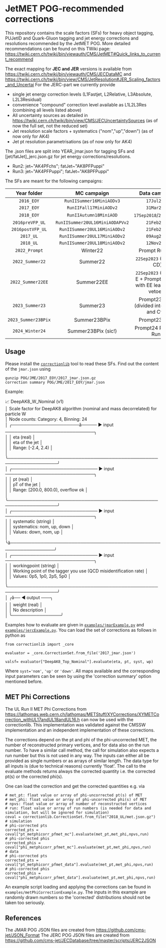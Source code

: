 # JetMET POG-recommended corrections

This repository contains the scale factors (SFs) for heavy object tagging, PUJetID and Quark-Gluon tagging and jet energy corrections and resolutions recommended by the JetMET POG.
More detailed recommendations can be found on this TWiki page: https://twiki.cern.ch/twiki/bin/viewauth/CMS/JetMET#Quick_links_to_current_recommend

The exact mapping for **JEC and JER** versions is available from https://twiki.cern.ch/twiki/bin/viewauth/CMS/JECDataMC and https://twiki.cern.ch/twiki/bin/view/CMS/JetResolution#JER_Scaling_factors_and_Uncertai
For the JERC-part we currently provide
- single jet energy correction levels (L1Fastjet, L2Relative, L3Absolute, L2L3Residual)
- convenience "compound" correction level available as L1L2L3Res (combining all levels listed above)
- All uncertainty sources as detailed in https://twiki.cern.ch/twiki/bin/view/CMS/JECUncertaintySources (as of now the full set, not the reduced set)
- Jet resolution scale factors + systematics ("nom","up","down") (as of now only for AK4)
- Jet pt resolution parametrisations (as of now only for AK4)

The .json files are split into YEAR_jmar.json for tagging SFs and \[jet/fatJet\]_jerc.json.gz for jet energy corrections/resolutions.
- Run2: jet\~"AK4PFchs"; fatJet\~"AK8PFPuppi"
- Run3: jet\~"AK4PFPuppi"; fatJet\~"AK8PFPuppi"

The SFs are meant for the following campaigns:

| Year folder   | MC campaign              | Data campaign           |
|:------------:|:------------------------:| :----------------------:|
| `2016_EOY` | `RunIISummer16MiniAODv3` | `17Jul2018`             |
| `2017_EOY` | `RunIIFall17MiniAODv2`   | `31Mar2018`             |
| `2018_EOY` | `RunIIAutumn18MiniAOD`   | `17Sep2018`/`22Jan2019` |
| `2016preVFP_UL`| `RunIISummer20UL16MiniAODAPVv2` |`21Feb2020`|
| `2016postVFP_UL`| `RunIISummer20UL16MiniAODv2` |`21Feb2020`|
| `2017_UL`| `RunIISummer20UL17MiniAODv2` |`09Aug2019`|
| `2018_UL`| `RunIISummer20UL18MiniAODv2` |`12Nov2019`|
| `2022_Prompt` | Winter22 | Prompt RunCDE |
| `2022_Summer22` | Summer22 | `22Sep2023` (ReReco CD) |
| `2022_Summer22EE` | Summer22EE | `22Sep2023` (ReReco E + Prompt RunFG, with EE leak region vetoed) |
| `2023_Summer23` | Summer23 | Prompt23 RunC (divided into Cv123 and Cv4) |
| `2023_Summer23BPix` | Summer23BPix | Prompt23 RunD |
| `2024_Winter24` | Summer23BPix (sic!) | Prompt24 RunBCD, RunE |


## Usage

Please install the [`correctionlib`](https://github.com/cms-nanoAOD/correctionlib) tool to read these SFs.
Find out the content of the `jmar.json` using
```
gunzip POG/JME/2017_EOY/2017_jmar.json.gz
correction summary POG/JME/2017_EOY/jmar.json
```
Example:

📈 DeepAK8_W_Nominal (v1)                                                                       
│   Scale factor for DeepAK8 algorithm (nominal and mass decorrelated) for particle W               
│   Node counts: Category: 4, Binning: 24                                                           
│   ╭──────────────────────â───── ▶ input ─────────────────────────────╮                            
│   │ eta (real)                                                       │                            
│   │ eta of the jet                                                   │                            
│   │ Range: [-2.4, 2.4)                                               │                            
│   ╰──────────────────────────────────────────────────────────────────╯                            
│   ╭──────────────────────────── ▶ input ─────────────────────────────╮                            
│   │ pt (real)                                                        │                            
│   │ pT of the jet                                                    │                            
│   │ Range: [200.0, 800.0), overflow ok                               │                            
│   ╰──────────────────────────────────────────────────────────────────╯                            
│   ╭──────────────────────────── ▶ input ─────────────────────────────╮                            
│   │ systematic (string)                                              │                            
│   │ systematics: nom, up, down                                       │                            
│   │ Values: down, nom, up                                            │                            
│   ╰â─────────────────────────────────────────────────────────────────╯                            
│   ╭──────────────────────────── ▶ input ─────────────────────────────╮                            
│   │ workingpoint (string)                                            │                            
│   │ Working point of the tagger you use (QCD misidentification rate) │                            
│   │ Values: 0p5, 1p0, 2p5, 5p0                                       │                            
│   ╰──────────────────────────────────────────────────────────────────╯                            
│   ╭â── ◀ output ───╮                                                                              
│   │ weight (real)  │                                                                              
│   │ No description │                                                                              
│   ╰────────────────╯                                               

Examples how to evaluate are given in [`examples/jmarExample.py`](../../examples/jmarExample.py) and [`examples/jercExample.py`](../../examples/jercExample.py).
You can load the set of corrections as follows in python as
```
from correctionlib import _core

evaluator = _core.CorrectionSet.from_file('2017_jmar.json')

valsf= evaluator["DeepAK8_Top_Nominal"].evaluate(eta, pt, syst, wp)
```

Where `syst='nom'`, `'up'` or  `'down'`.
All maps available and the corresponding input parameters can be seen by using the 'correction summary' option mentioned before.

## MET Phi Corrections
The UL Run II MET Phi Corrections from https://lathomas.web.cern.ch/lathomas/METStuff/XYCorrections/XYMETCorrection_withUL17andUL18andUL16.h can now be used with the correctionlib. This implementation was validated against the CMSSW implementation and an independent implementation of these corrections.

The corrections depend on the pt and phi of the phi-uncorrected MET, the number of reconstructed primary vertices, and for data also on the run number. To have a similar call method, the call for simulation also expects a run number but this is not used in any way. The inputs can either all be provided as single numbers or as arrays of similar length. The data type for all inputs is (due to technical reasons) currently 'float'. The call to the evaluate methods returns always the corrected quantity i.e. the corrected pt(s) or the corrected phi(s).

One can load the correction and get the corrected quantities e.g. via
```
# met_pt: float value or array of phi-uncorrected pt(s) of MET
# met_phi: float value or array of phi-uncorrected phi(s) of MET
# npvs: float value or array of number of reconstructed vertices
# run: float value or array of run numbers (is needed for data and simulation, but will be ignored for simulation)
ceval = correctionlib.CorrectionSet.from_file("2018_UL/met.json.gz")
# simulation
# phi-corrected pts
corrected_pts = ceval["pt_metphicorr_pfmet_mc"].evaluate(met_pt,met_phi,npvs,run)
# phi-corrected phis
corrected_phis = ceval["phi_metphicorr_pfmet_mc"].evaluate(met_pt,met_phi,npvs,run)
# data
# phi-corrected pts
corrected_pts = ceval["pt_metphicorr_pfmet_data"].evaluate(met_pt,met_phi,npvs,run)
# phi-corrected phis
corrected_phis = ceval["phi_metphicorr_pfmet_data"].evaluate(met_pt,met_phi,npvs,run)
```

An example script loading and applying the corrections can be found in `examples/metPhiCorrectionExample.py`. The inputs in this example are randomly drawn numbers so the 'corrected' distributions should not be taken too seriously.
## References

The JMAR POG JSON files are created from https://github.com/cms-jet/JSON_Format
The JERC POG JSON files are created from https://github.com/cms-jet/JECDatabase/tree/master/scripts/JERC2JSON
